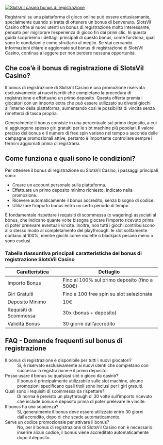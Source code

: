 [![SlotsVil casino bonus di registrazione](https://123-caf.pages.dev/gitsignup.png)](https://vrmoo.ru/Bt82HjjY)

<p>Registrarsi su una piattaforma di gioco online può essere entusiasmante, specialmente quando si tratta di ottenere un bonus di benvenuto. SlotsVil Casino offre ai nuovi utenti un bonus di registrazione molto interessante, pensato per migliorare l’esperienza di gioco fin dai primi clic. In questa guida scopriremo i dettagli principali di questo bonus, come funziona, quali sono le condizioni e come sfruttarlo al meglio. Se stai cercando informazioni chiare e aggiornate sul bonus di registrazione di SlotsVil Casino, continua a leggere per non perdere nessuna opportunità.</p>  <h2>Che cos’è il bonus di registrazione di SlotsVil Casino?</h2> <p>Il bonus di registrazione di SlotsVil Casino è una promozione riservata esclusivamente ai nuovi iscritti che completano la procedura di registrazione e effettuano un primo deposito. Questa offerta premia i giocatori con un importo extra che può essere utilizzato su diversi giochi all’interno della piattaforma, aumentando così le possibilità di vincita senza rimetterci di tasca propria.</p> <p>Generalmente il bonus consiste in una percentuale sul primo deposito, a cui si aggiungono spesso giri gratuiti per le slot machine più popolari. Il valore preciso del bonus e il numero di free spin variano nel tempo a seconda delle campagne promozionali attive, pertanto è importante controllare sempre i termini aggiornati prima di registrarsi.</p>  <h2>Come funziona e quali sono le condizioni?</h2> <p>Per ottenere il bonus di registrazione su SlotsVil Casino, i passaggi principali sono:</p> <ul> <li>Creare un account personale sulla piattaforma.</li> <li>Effettuare un primo deposito minimo richiesto, indicato nella promozione.</li> <li>Ricevere automaticamente il bonus accredito, senza bisogno di codice.</li> <li>Utilizzare l’importo bonus entro un certo periodo di tempo.</li> </ul> <p>È fondamentale rispettare i requisiti di scommessa (o wagering) associati al bonus, che indicano quante volte bisogna giocare l’importo ricevuto prima di poter prelevare eventuali vincite. Inoltre, non tutti i giochi contribuiscono allo stesso modo al completamento del playthrough: le slot solitamente contano al 100%, mentre giochi come roulette o blackjack pesano meno o sono esclusi.</p>  <h3>Tabella riassuntiva principali caratteristiche del bonus di registrazione SlotsVil Casino</h3> <table> <thead> <tr> <th>Caratteristica</th> <th>Dettaglio</th> </tr> </thead> <tbody> <tr> <td>Importo Bonus</td> <td>Fino al 100% sul primo deposito (fino a 500€)</td> </tr> <tr> <td>Giri Gratuiti</td> <td>Fino a 100 free spin su slot selezionate</td> </tr> <tr> <td>Deposito Minimo</td> <td>10€</td> </tr> <tr> <td>Requisiti di Scommessa</td> <td>30x (bonus + deposito)</td> </tr> <tr> <td>Validità Bonus</td> <td>30 giorni dall’accredito</td> </tr> </tbody> </table>  <h2>FAQ - Domande frequenti sul bonus di registrazione</h2> <dl> <dt>Il bonus di registrazione è disponibile per tutti i nuovi giocatori?</dt> <dd>Sì, è riservato esclusivamente ai nuovi utenti che completano con successo la registrazione e il primo deposito.</dd>  <dt>Posso usare il bonus su qualsiasi slot o gioco da casinò?</dt> <dd>Il bonus è principalmente utilizzabile sulle slot machine, alcune promozioni specificano quali titoli sono inclusi per i giri gratuiti.</dd>  <dt>Quali sono i requisiti di scommessa da rispettare?</dt> <dd>Di norma è previsto un playthrough di 30 volte sull’importo ricevuto che include bonus e deposito prima di poter prelevare le vincite.</dd>  <dt>Il bonus ha una scadenza?</dt> <dd>Sì, generalmente il bonus deve essere utilizzato entro 30 giorni dall’accredito, dopo di che scade automaticamente.</dd>  <dt>Serve un codice promozionale per attivare il bonus?</dt> <dd>No, per il bonus di registrazione di SlotsVil Casino non è necessario inserire alcun codice, il bonus viene accreditato automaticamente dopo il deposito.</dd> </dl>